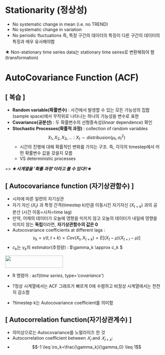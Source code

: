 # Stationarity (정상성)
- No systematic change in mean (i.e. no TREND)
- No systematic change in variation
- No periodic fluctuations 
즉, 특정 구간의 데이터의 특징이 다른 구간의 데이터의 특징과 매우 유사해야함 

★ Non-stationary time series data는 stationary time seires로 변환해줘야 함 (transformation)

# AutoCovariance Function (ACF)
## [ 복습 ]
- **Random variable(확률변수)** : 사건에서 발생할 수 있는 모든 가능성의 집합(sample space)에서 무작위로 나타나는 하나의 가능성을 변수로 표현 
- **Covariance(공분산)** : 두 확률변수의 선형종속성(*linear* dependence) 확인
- **Stochastic Processes(확률적 과정)** : collection of random variables  
$$X_1, X_2, X_3,... \ : \ X_t \sim distribusion(\mu_t, \sigma_t^2)$$
  - 시간의 진행에 대해 확률적인 변화를 가지는 구조. 즉, 각각의 timestep에서 어떤 확률변수 값을 갖을지 모름
  - VS deterministic processes

=> ***★시계열을 '확률 과정'이라고 볼 수 있다!!★***


## [ Autocovariance function (자기상관함수) ]
- 시차에 따른 일련의 자기상관
- 자기 자신 $(X_t)$ 과 특정 간격(timestep k)만큼 이동시킨 자기자신 $(X_{t+k})$ 과의 공분산 (시간 이동=시차=time lag)
- 만약, 어제의 데이터가 오늘에 영향을 미치치 않고 오늘의 데이터가 내일에 영향을 미치지 않는 **독립**이라면, **자기상관함수의 값은 0**
- Autocovariance coefficients at different lags : 
$$\gamma_k=\gamma(t,t+k)=Cov(X_t, X_{t+k})=E[(X_t-\mu)(X_{t+l}-\mu)]$$ 
- $c_k$는 $\gamma_k$의 estimator(추정량) : $\gamma_k \approx c_k $
<img src="https://user-images.githubusercontent.com/96452587/184349324-6ec5a305-d0c9-4245-8d80-cb35d0497431.png" width="187" height="40">

- R 명령어 : acf(*time series*, type=*'covariance'*)


- ?정상 시계열에서는 ACF 그래프가 빠르게 0에 수렴하고 비정상 시계열에서는 천천히 감소함
- ?timestep k는 Autocovariance coefficient를 의미함 


## [ Autocorrelation function(자기상관계수) ]
- 의미상으로는 Autocovariance를 노멀라이즈 한 것
- Autocorrelation coefficient between $𝑋_𝑡$ and $𝑋_{𝑡+𝑘}$:
- $$-1 \leq \ro_k=\frac{\gamma_k}{\gamma_0} \leq 1$$


